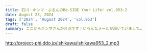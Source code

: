 ```yaml
---
title: 石川・ホンマ・ぶるんのBe-SIDE Your Life! vol.953-2
date: August 23, 2024
tags: ['2024', 'August 2024', 'vol.953']
draft: false
summary: ここからホンマさんが合流です！いろんなメールが届いていまして…
---
```


http://project-phi.ddo.jp/ishikawa/ishikawa953_2.mp3
